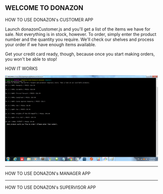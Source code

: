 WELCOME TO DONAZON
--------------------------------------------------
HOW TO USE DONAZON's CUSTOMER APP

Launch donazonCustomer.js and you'll get a list of the items we have for sale. Not everything is in stock, however. To order, simply enter the product number and the quantity you require. We'll check our shelves and process your order if we have enough items available. 

Get your credit card ready, though, because once you start making orders, you won't be able to stop!

HOW IT WORKS

![Alt text](/images/initial-product-load.png "Optional Title")

--------------------------------------------------
HOW TO USE DONAZON's MANAGER APP


--------------------------------------------------
HOW TO USE DONAZON's SUPERVISOR APP